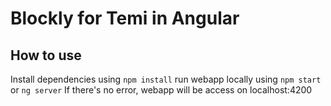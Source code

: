 # Blockly for Temi in Angular
## How to use
Install dependencies using `npm install`
run webapp locally using `npm start` or `ng server`
If there's no error, webapp will be access on localhost:4200